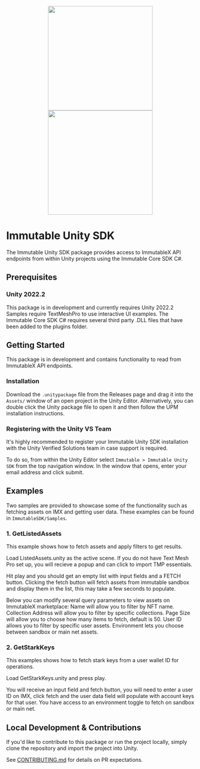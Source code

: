 <div align="center">
  <p align="center">
    <a  href="https://docs.x.immutable.com/docs">
      <img src="https://cdn.dribbble.com/users/1299339/screenshots/7133657/media/837237d447d36581ebd59ec36d30daea.gif" width="280"/>
    </a>
    <a href="https://unity.com">
      <img src="https://cdn.fs.brandfolder.com/bx0Rp4uvSMSnwZdx0iOR" width="280" />
    </a>
  </p>
</div>

# Immutable Unity SDK
The Immutable Unity SDK package provides access to ImmutableX API endpoints from within Unity projects using the Immutable Core SDK C#.

## Prerequisites
### Unity 2022.2
This package is in development and currently requires Unity 2022.2
Samples require TextMeshPro to use interactive UI examples.
The Immutable Core SDK C# requires several third party .DLL files that have been added to the plugins folder.

## Getting Started
This package is in development and contains functionality to read from ImmutableX API endpoints.

### Installation

Download the `.unitypackage` file from the Releases page and drag it into the `Assets/` window of an open project in the Unity Editor. 
Alternatively, you can double click the Unity package file to open it and then follow the UPM installation instructions.

### Registering with the Unity VS Team

It's highly recommended to register your Immutable Unity SDK installation with the Unity Verified Solutions team in case support is required.

To do so, from within the Unity Editor select `Immutable > Immutable Unity SDK` from the top navigation window. In the window that opens, enter your 
email address and click submit.

## Examples

Two samples are provided to showcase some of the functionality such as fetching assets on IMX and getting user data.
These examples can be found in `ImmutableSDK/Samples`.

### 1. GetListedAssets
This example shows how to fetch assets and apply filters to get results.

Load ListedAssets.unity as the active scene. If you do not have Text Mesh Pro set up, you will recieve a popup and can click to import TMP essentials.

Hit play and you should get an empty list with input fields and a FETCH button. Clicking the fetch button will fetch assets from immutable sandbox and display them in the list, this may take a few seconds to populate.

Below you can modify several query parameters to view assets on ImmutableX marketplace:
Name will allow you to filter by NFT name.
Collection Address will allow you to filter by specific collections.
Page Size will allow you to choose how many items to fetch, default is 50.
User ID allows you to filter by specific user assets.
Environment lets you choose between sandbox or main net assets.

### 2. GetStarkKeys
This examples shows how to fetch stark keys from a user wallet ID for operations.

Load GetStarkKeys.unity and press play.

You will receive an input field and fetch button, you will need to enter a user ID on IMX, click fetch and the user data field will populate with account keys for that user.
You have access to an environment toggle to fetch on sandbox or main net.

## Local Development & Contributions

If you'd like to contribute to this package or run the project locally, simply clone the repository 
and import the project into Unity.

See [CONTRIBUTING.md](https://github.com/immutable/imx-unity-sdk/blob/main/CONTRIBUTING.md) for details on PR expectations.

